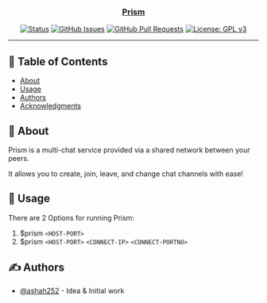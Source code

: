<p align="center">
  <a href="" rel="noopener">
 <!-- <img width=200px height=200px src="https://i.imgur.com/6wj0hh6.jpg" alt="Project logo"></a> -->
</p>

<h3 align="center">Prism</h3>

<div align="center">

[![Status](https://img.shields.io/badge/status-active-success.svg)]()
[![GitHub Issues](https://img.shields.io/github/issues/kylelobo/The-Documentation-Compendium.svg)](https://github.com/ashah252/p2p-chat/issues)
[![GitHub Pull Requests](https://img.shields.io/github/issues-pr/kylelobo/The-Documentation-Compendium.svg)](https://github.com/ashah252/p2p-chat/pulls)
[![License: GPL v3](https://img.shields.io/badge/License-GPLv3-blue.svg)](/LICENSE)

</div>

---
<!-- 
<p align="center"> Few lines describing your project.
    <br> 
</p> -->

## 📝 Table of Contents

- [About](#about)
- [Usage](#usage)
- [Authors](#authors)
- [Acknowledgments](#acknowledgement)
<!-- - [Getting Started](#getting_started) -->
<!-- - [Deployment](#deployment) -->
<!-- - [Built Using](#built_using) -->
<!-- - [TODO](../TODO.md) -->
<!-- - [Contributing](../CONTRIBUTING.md) -->

## 🧐 About <a name = "about"></a>

Prism is a multi-chat service provided via a shared network between your peers.

It allows you to create, join, leave, and change chat channels with ease!

<!-- ## 🏁 Getting Started <a name = "getting_started"></a>

These instructions will get you a copy of the project up and running on your local machine for development and testing purposes. See [deployment](#deployment) for notes on how to deploy the project on a live system.

### Prerequisites

What things you need to install the software and how to install them.

```
Give examples
```

### Installing

A step by step series of examples that tell you how to get a development env running.

Say what the step will be

```
Give the example
```

And repeat

```
until finished
```

End with an example of getting some data out of the system or using it for a little demo.

## 🔧 Running the tests <a name = "tests"></a>

Explain how to run the automated tests for this system.

### Break down into end to end tests

Explain what these tests test and why

```
Give an example
```

### And coding style tests

Explain what these tests test and why

```
Give an example
``` -->

## 🎈 Usage <a name="usage"></a>

There are 2 Options for running Prism:
1) $prism `<HOST-PORT>`
2) $prism `<HOST-PORT>` `<CONNECT-IP>` `<CONNECT-PORTNO>`


<!-- ## 🚀 Deployment <a name = "deployment"></a>

Add additional notes about how to deploy this on a live system. -->

<!-- ## ⛏️ Built Using <a name = "built_using"></a>

- [MongoDB](https://www.mongodb.com/) - Database
- [Express](https://expressjs.com/) - Server Framework
- [VueJs](https://vuejs.org/) - Web Framework
- [NodeJs](https://nodejs.org/en/) - Server Environment -->

## ✍️ Authors <a name = "authors"></a>

- [@ashah252](https://github.com/ashah252) - Idea & Initial work

<!-- See also the list of [contributors](https://github.com/ashah252/p2p-chat/contributors) who participated in this project. -->

<!-- ## 🎉 Acknowledgements <a name = "acknowledgement"></a>

- Hat tip to anyone whose code was used
- Inspiration
- References -->
